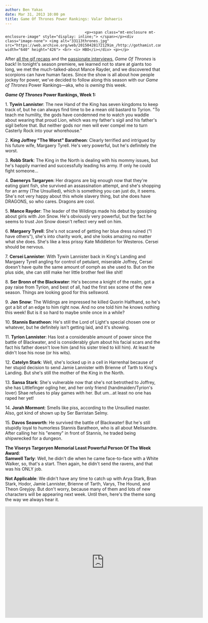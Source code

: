 ```yaml
---
author: Ben Yakas
date: Mar 31, 2013 10:00 pm
title: Game Of Thrones Power Rankings: Valar Dohaeris
---
```


	
										<p><span class="mt-enclosure mt-enclosure-image" style="display: inline;"> </span></p><div class="image-none"> <img alt="33113thrones.jpg" src="https://web.archive.org/web/20150428172129im_/http://gothamist.com/attachments/byakas/33113thrones.jpg" width="640" height="426"> <br> <i> HBO</i></div> <p></p>

<p>After <a href="https://web.archive.org/web/20150428172129/http://gothamist.com/2013/03/29/who_is_still_alive_going_into_seaso.php">all the gif recaps</a> and the <a href="https://web.archive.org/web/20150428172129/http://gothamist.com/2013/03/28/game_of_thrones.php#photo-1">passionate interviews</a>, <em>Game Of Thrones</em> is back! In tonight&apos;s season premiere, we learned not to stare at giants too long, we met the much-talked-about Mance Rayder, and we discovered that scorpions can have human faces. Since the show is all about how people jockey for power, we&apos;ve decided to follow along this season with our <em>Game of Thrones</em> Power Rankings&#x2014;aka, who is <em>owning</em> this week.</p>

<p><strong><em>Game Of Thrones</em> Power Rankings, Week 1:</strong></p>

<p>1. <strong>Tywin Lannister</strong>: The new Hand of the King has seven kingdoms to keep track of, but he can always find time to be a mean old bastard to Tyrion. &quot;To teach me humility, the gods have condemned me to watch you waddle about wearing that proud Lion, which was my father&apos;s sigil and his father&apos;s sigil before that. But neither gods nor men will ever compel me to turn Casterly Rock into your whorehouse.&quot; </p>

<p>2. <strong>King Joffrey &quot;The Worst&quot; Baratheon</strong>: Clearly terrified and intrigued by his future wife, Margaery Tyrell. He&apos;s very powerful, but he&apos;s definitely the worst. </p>

<p>3. <strong>Robb Stark</strong>: The King in the North is dealing with his mommy issues, but he&apos;s happily married and successfully leading his army. If only he could fight someone...</p>

<p>4. <strong>Daenerys Targaryen</strong>: Her dragons are big enough now that they&apos;re eating giant fish, she survived an assassination attempt, and she&apos;s shopping for an army (The Unsullied), which is something you can just do, it seems. She&apos;s not very happy about this whole slavery thing, but she does have DRAGONS, so who cares. Dragons are cool. </p>

<p>5. <strong>Mance Rayder</strong>: The leader of the Wildings made his debut by gossiping about girls with Jon Snow. He&apos;s obviously very powerful, but the fact he seems to trust Jon Snow doesn&apos;t reflect very well on him.  </p>

<p>6. <strong>Margaery Tyrell</strong>: She&apos;s not scared of getting her blue dress ruined (&quot;I have others&quot;), she&apos;s into charity work, and she looks amazing no matter what she does. She&apos;s like a less prissy Kate Middleton for Westeros. Cersei should be nervous.</p>

<p>7. <strong>Cersei Lannister</strong>: With Tywin Lannister back in King&apos;s Landing and Margaery Tyrell angling for control of petulant, miserable Joffrey, Cersei doesn&apos;t have quite the same amount of oomph as she used to. But on the plus side, she can still make her little brother feel like shit!</p>

<p>8. <strong>Ser Bronn of the Blackwater</strong>: He&apos;s become a knight of the realm, got a pay raise from Tyrion, and best of all, had the first sex scene of the new season. Things are looking good for this sellsword.</p>

<p>9. <strong>Jon Snow</strong>: The Wildings are impressed he killed Quorin Halfhand, so he&apos;s got a bit of an edge to him right now. And no one told him he knows nothing this week! But is it so hard to maybe smile once in a while? </p>

<p>10. <strong>Stannis Baratheon</strong>: He&apos;s still the Lord of Light&apos;s special chosen one or whatever, but he definitely isn&apos;t getting laid, and it&apos;s showing.</p>

<p>11. <strong>Tyrion Lannister</strong>: Has lost a considerable amount of power since the battle of Blackwater, and is considerably glum about his facial scars and the fact his father doesn&apos;t love him (and his sister tried to kill him). At least he didn&apos;t lose his nose (or his wits). </p>

<p>12. <strong>Catelyn Stark</strong>: Well, she&apos;s locked up in a cell in Harrenhal because of her stupid decision to send Jamie Lannister with Brienne of Tarth to King&apos;s Landing. But she&apos;s still the mother of the King in the North. </p>

<p>13. <strong>Sansa Stark</strong>: She&apos;s vulnerable now that she&apos;s not betrothed to Joffrey, she has Littlefinger ogling her, and her only friend (handmaiden/Tyrion&apos;s lover) Shae refuses to play games with her. But um...at least no one has raped her yet!</p>

<p>14. <strong>Jorah Mormont</strong>: Smells like piss, according to the Unsullied master. Also, got kind of shown up by Ser Barristan Selmy.</p>

<p>15. <strong>Davos Seaworth</strong>: He survived the battle of Blackwater! But he&apos;s still stupidly loyal to humorless Stannis Baratheon, who is all about Melisandre. After calling her his &quot;enemy&quot; in front of Stannis, he traded being shipwrecked for a dungeon.</p>

<p><strong>The Viserys Targeryen Memorial Least Powerful Person Of The Week Award</strong>:<br>
<strong>Samwell Tarly</strong>: Well, he didn&apos;t die when he came face-to-face with a White Walker, so, that&apos;s a start. Then again, he didn&apos;t send the ravens, and that was his ONLY job. </p>

<p><strong>Not Applicable</strong>: We didn&apos;t have any time to catch up with Arya Stark, Bran Stark, Hodor, Jamie Lannister, Brienne of Tarth, Varys, The Hound, and Theon Greyjoy. But don&apos;t worry, because many of them and lots of new characters will be appearing next week. Until then, here&apos;s the theme song the way we always hear it.</p>

<p><iframe width="640" height="360" src="https://web.archive.org/web/20150428172129if_/http://www.youtube.com/embed/SISJHD9RIuA" frameborder="0" allowfullscreen></iframe></p>					
										
									
				